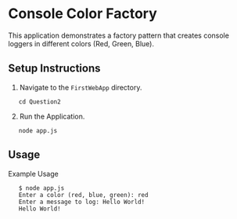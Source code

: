 # Console Color Factory

This application demonstrates a factory pattern that creates console loggers in different colors (Red, Green, Blue).

## Setup Instructions

1. Navigate to the `FirstWebApp` directory.
```
   cd Question2
```

2. Run the Application. 
```
   node app.js

```


## Usage 
Example Usage 
```
   $ node app.js
   Enter a color (red, blue, green): red
   Enter a message to log: Hello World!
   Hello World!
```